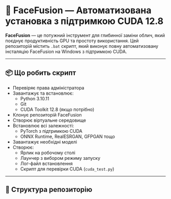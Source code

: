 # 🚀 FaceFusion — Автоматизована установка з підтримкою CUDA 12.8

**FaceFusion** — це потужний інструмент для глибинної заміни облич, який поєднує продуктивність GPU та простоту використання. Цей репозиторій містить `.bat` скрипт, який виконує повну автоматизовану інсталяцію FaceFusion на Windows з підтримкою CUDA.

---

## 📦 Що робить скрипт

- Перевіряє права адміністратора
- Завантажує та встановлює:
  - Python 3.10.11
  - Git
  - CUDA Toolkit 12.8 (якщо потрібно)
- Клонує репозиторій FaceFusion
- Створює віртуальне середовище
- Встановлює всі залежності:
  - PyTorch з підтримкою CUDA
  - ONNX Runtime, RealESRGAN, GFPGAN тощо
- Завантажує необхідні моделі
- Створює:
  - Ярлик на робочому столі
  - Лаунчер з вибором режиму запуску
  - Лог-файл встановлення
  - Скрипт для перевірки CUDA (`cuda_test.py`)

---

## 🧰 Структура репозиторію


